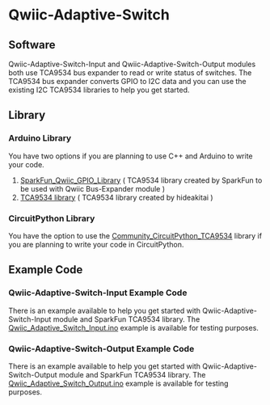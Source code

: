 # Qwiic-Adaptive-Switch

## Software 

Qwiic-Adaptive-Switch-Input and Qwiic-Adaptive-Switch-Output modules both use TCA9534 bus expander to read or write status of switches. The TCA9534 bus expander converts GPIO to I2C data and you can use the existing I2C TCA9534 libraries to help you get started.

## Library 

### Arduino Library
You have two options if you are planning to use C++ and Arduino to write your code.

  1. [SparkFun_Qwiic_GPIO_Library](https://github.com/sparkfun/SparkFun_Qwiic_GPIO_Library) ( TCA9534 library created by SparkFun to be used with Qwiic Bus-Expander module )
  2. [TCA9534 library](https://github.com/hideakitai/TCA9534) ( TCA9534 library created by hideakitai )

### CircuitPython Library
You have the option to use the <a href="https://github.com/milador/Community_CircuitPython_TCA9534">Community_CircuitPython_TCA9534</a> library if you are planning to write your code in CircuitPython. 

## Example Code 

### Qwiic-Adaptive-Switch-Input Example Code

There is an example available to help you get started with Qwiic-Adaptive-Switch-Input module and SparkFun TCA9534 library. The <a href="https://raw.githubusercontent.com/milador/Qwiic-Adaptive-Switch/main/Software/Arduino/Qwiic_Adaptive_Switch_Input/Qwiic_Adaptive_Switch_Input.ino">Qwiic_Adaptive_Switch_Input.ino</a> example is available for testing purposes.

### Qwiic-Adaptive-Switch-Output Example Code

There is an example available to help you get started with Qwiic-Adaptive-Switch-Output module and SparkFun TCA9534 library. The <a href="https://raw.githubusercontent.com/milador/Qwiic-Adaptive-Switch/main/Software/Arduino/Qwiic_Adaptive_Switch_Output/Qwiic_Adaptive_Switch_Output.ino">Qwiic_Adaptive_Switch_Output.ino</a> example is available for testing purposes.


